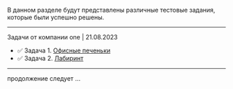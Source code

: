 <p>В данном разделе будут представлены различные тестовые задания, которые были успешно решены.</p>
<hr>
<p>Задачи от компании one | 21.08.2023</p>
<ul>
<li>✅ Задача 1. <a href="./tasks_from_hh_ru_company/office_cookies.py">Офисные печеньки</a></li>
<li>✅ Задача 2. <a href="./tasks_from_hh_ru_company/labyrinth.py">Лабиринт</a></li>
</ul>
<hr>
<p>продолжение следует ...</p>
